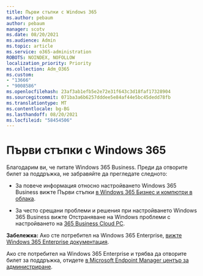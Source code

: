 ```yaml
---
title: Първи стъпки с Windows 365
ms.author: pebaum
author: pebaum
manager: scotv
ms.date: 08/20/2021
ms.audience: Admin
ms.topic: article
ms.service: o365-administration
ROBOTS: NOINDEX, NOFOLLOW
localization_priority: Priority
ms.collection: Adm_O365
ms.custom:
- "13666"
- "9008586"
ms.openlocfilehash: 23af3ab1efb5e2e72e31f643c3d18faf17328904
ms.sourcegitcommit: 071ba3a6b6257dddee5e84af44e5bc45dedd78fb
ms.translationtype: MT
ms.contentlocale: bg-BG
ms.lasthandoff: 08/20/2021
ms.locfileid: "58454506"
---
```

# <a name="getting-started-with-windows-365"></a>Първи стъпки с Windows 365

Благодарим ви, че питате Windows 365 Business. Преди да отворите билет за поддръжка, не забравяйте да прегледате следното:

- За повече информация относно настройването Windows 365 Business вижте Първи стъпки [в Windows 365 Бизнес и компютри в облака](https://docs.microsoft.com/microsoft-365/admin/setup/get-started-windows-365-business).

- За често срещани проблеми и решения при настройването Windows 365 Business вижте Отстраняване на Windows проблеми с настройването на [365 Business Cloud PC](https://docs.microsoft.com/microsoft-365/admin/setup/troubleshoot-windows-365-business).

**Забележка:** Ако сте потребител на Windows 365 Enterprise, [вижте Windows 365 Enterprise документация](https://docs.microsoft.com/windows-365/).

Ако сте потребител на Windows 365 Enterprise и трябва да отворите билет за поддръжка, отидете [в Microsoft Endpoint Manager център за администриране](https://endpoint.microsoft.com/).
